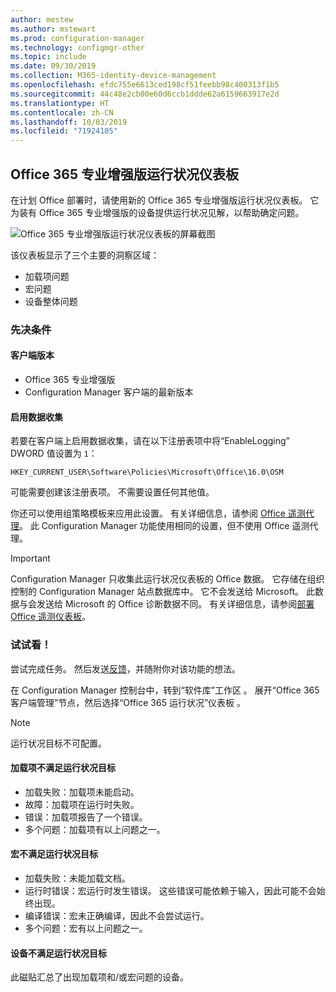 ```yaml
---
author: mestew
ms.author: mstewart
ms.prod: configuration-manager
ms.technology: configmgr-other
ms.topic: include
ms.date: 09/30/2019
ms.collection: M365-identity-device-management
ms.openlocfilehash: efdc755e6613ced198cf51feebb98c400313f1b5
ms.sourcegitcommit: 44c48e2cb00e60d6ccb1ddde62a6159663917e2d
ms.translationtype: HT
ms.contentlocale: zh-CN
ms.lasthandoff: 10/03/2019
ms.locfileid: "71924105"
---
```

## <a name="bkmk_o365health"></a> Office 365 专业增强版运行状况仪表板

<!--4488301-->

在计划 Office 部署时，请使用新的 Office 365 专业增强版运行状况仪表板。 它为装有 Office 365 专业增强版的设备提供运行状况见解，以帮助确定问题。

![Office 365 专业增强版运行状况仪表板的屏幕截图](../../media/4488301-o365-health.png)

该仪表板显示了三个主要的洞察区域：

- 加载项问题
- 宏问题
- 设备整体问题

### <a name="prerequisites"></a>先决条件

#### <a name="client-versions"></a>客户端版本

- Office 365 专业增强版
- Configuration Manager 客户端的最新版本

#### <a name="enable-data-collection"></a>启用数据收集

若要在客户端上启用数据收集，请在以下注册表项中将“EnableLogging”  DWORD 值设置为 `1`：

`HKEY_CURRENT_USER\Software\Policies\Microsoft\Office\16.0\OSM`

可能需要创建该注册表项。 不需要设置任何其他值。

你还可以使用组策略模板来应用此设置。 有关详细信息，请参阅 [Office 遥测代理](https://docs.microsoft.com/deployoffice/compat/deploy-telemetry-dashboard#office-telemetry-agent)。 此 Configuration Manager 功能使用相同的设置，但不使用 Office 遥测代理。

> [!IMPORTANT]
> Configuration Manager 只收集此运行状况仪表板的 Office 数据。 它存储在组织控制的 Configuration Manager 站点数据库中。 它不会发送给 Microsoft。 此数据与会发送给 Microsoft 的 Office 诊断数据不同。 有关详细信息，请参阅[部署 Office 遥测仪表板](https://docs.microsoft.com/deployoffice/compat/deploy-telemetry-dashboard)。

### <a name="try-it-out"></a>试试看！

尝试完成任务。 然后发送[反馈](/sccm/core/understand/find-help#product-feedback)，并随附你对该功能的想法。

在 Configuration Manager 控制台中，转到“软件库”工作区  。 展开“Office 365 客户端管理”节点，然后选择“Office 365 运行状况”仪表板   。

> [!NOTE]
> 运行状况目标不可配置。

#### <a name="add-ins-not-meeting-health-goals"></a>加载项不满足运行状况目标

- 加载失败：加载项未能启动。
- 故障：加载项在运行时失败。
- 错误：加载项报告了一个错误。
- 多个问题：加载项有以上问题之一。

#### <a name="macros-not-meeting-health-goals"></a>宏不满足运行状况目标

- 加载失败：未能加载文档。
- 运行时错误：宏运行时发生错误。 这些错误可能依赖于输入，因此可能不会始终出现。
- 编译错误：宏未正确编译，因此不会尝试运行。
- 多个问题：宏有以上问题之一。

#### <a name="devices-not-meeting-health-goals"></a>设备不满足运行状况目标

此磁贴汇总了出现加载项和/或宏问题的设备。
